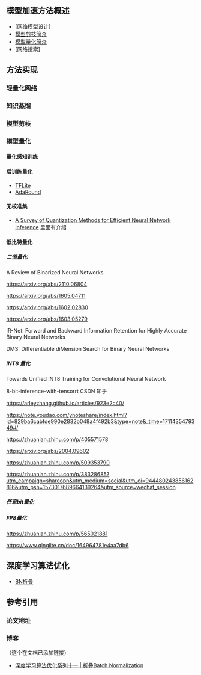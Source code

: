
## 模型加速方法概述

- [网络模型设计]
- [模型剪枝简介]()
- [模型量化简介](/docs/Model_Accelaration/模型量化简介.md)
- [网络搜索]

## 方法实现

### 轻量化网络

### 知识蒸馏

### 模型剪枝

### 模型量化

#### 量化感知训练

#### 后训练量化

- [TFLite]()
- [AdaRound](/docs/Model_Accelaration/PTQ/AdaRound.md) 

#### 无校准集

- [A Survey of Quantization Methods for Efficient Neural Network Inference](https://arxiv.org/abs/2103.13630) 里面有介绍

#### 低比特量化

##### 二值量化

A Review of Binarized Neural Networks


https://arxiv.org/abs/2110.06804

https://arxiv.org/abs/1605.04711

https://arxiv.org/abs/1602.02830

https://arxiv.org/abs/1603.05279

IR-Net: Forward and Backward Information Retention for Highly Accurate Binary Neural Networks

DMS: Differentiable diMension Search for Binary Neural Networks

##### INT8 量化

Towards Unified INT8 Training for Convolutional Neural Network

8-bit-inference-with-tensorrt CSDN 知乎

https://arleyzhang.github.io/articles/923e2c40/

https://note.youdao.com/ynoteshare/index.html?id=829ba6cabfde990e2832b048a4f492b3&type=note&_time=1711435479349#/

https://zhuanlan.zhihu.com/p/405571578

https://arxiv.org/abs/2004.09602

https://zhuanlan.zhihu.com/p/509353790

https://zhuanlan.zhihu.com/p/38328685?utm_campaign=shareopn&utm_medium=social&utm_oi=944480243856162816&utm_psn=1573017689664139264&utm_source=wechat_session

##### 任意bit量化

##### FP8量化

https://zhuanlan.zhihu.com/p/565021881

https://www.qinglite.cn/doc/164964781e4aa7db6


## 深度学习算法优化


- [BN折叠](/docs/Model_Accelaration/模型量化简介.md#批归一化折叠-batch-normalization-folding)




## 参考引用

### 论文地址



### 博客


（这个在文档已添加链接）
- [深度学习算法优化系列十一 | 折叠Batch Normalization](https://zhuanlan.zhihu.com/p/107913057)